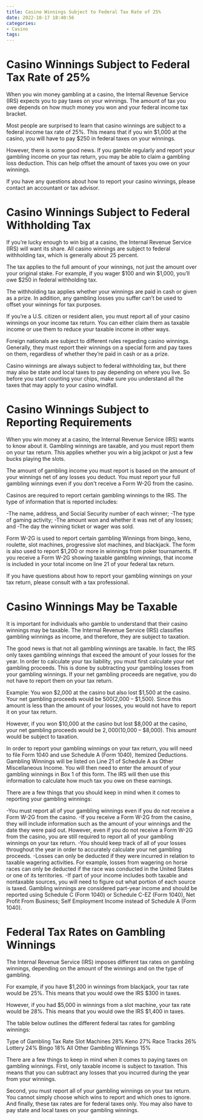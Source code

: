 ```yaml
---
title: Casino Winnings Subject to Federal Tax Rate of 25%
date: 2022-10-17 18:40:56
categories:
- Casino
tags:
---
```



#  Casino Winnings Subject to Federal Tax Rate of 25%

When you win money gambling at a casino, the Internal Revenue Service (IRS) expects you to pay taxes on your winnings. The amount of tax you owe depends on how much money you won and your federal income tax bracket.

Most people are surprised to learn that casino winnings are subject to a federal income tax rate of 25%. This means that if you win $1,000 at the casino, you will have to pay $250 in federal taxes on your winnings.

However, there is some good news. If you gamble regularly and report your gambling income on your tax return, you may be able to claim a gambling loss deduction. This can help offset the amount of taxes you owe on your winnings.

If you have any questions about how to report your casino winnings, please contact an accountant or tax advisor.

#  Casino Winnings Subject to Federal Withholding Tax

If you’re lucky enough to win big at a casino, the Internal Revenue Service (IRS) will want its share. All casino winnings are subject to federal withholding tax, which is generally about 25 percent.

The tax applies to the full amount of your winnings, not just the amount over your original stake. For example, if you wager $100 and win $1,000, you’ll owe $250 in federal withholding tax.

The withholding tax applies whether your winnings are paid in cash or given as a prize. In addition, any gambling losses you suffer can’t be used to offset your winnings for tax purposes.

If you’re a U.S. citizen or resident alien, you must report all of your casino winnings on your income tax return. You can either claim them as taxable income or use them to reduce your taxable income in other ways.

Foreign nationals are subject to different rules regarding casino winnings. Generally, they must report their winnings on a special form and pay taxes on them, regardless of whether they’re paid in cash or as a prize.

Casino winnings are always subject to federal withholding tax, but there may also be state and local taxes to pay depending on where you live. So before you start counting your chips, make sure you understand all the taxes that may apply to your casino windfall.

#  Casino Winnings Subject to Reporting Requirements

When you win money at a casino, the Internal Revenue Service (IRS) wants to know about it. Gambling winnings are taxable, and you must report them on your tax return. This applies whether you win a big jackpot or just a few bucks playing the slots.

The amount of gambling income you must report is based on the amount of your winnings net of any losses you deduct. You must report your full gambling winnings even if you don't receive a Form W-2G from the casino.

Casinos are required to report certain gambling winnings to the IRS. The type of information that is reported includes:

-The name, address, and Social Security number of each winner;
-The type of gaming activity;
-The amount won and whether it was net of any losses; and
-The day the winning ticket or wager was sold.

Form W-2G is used to report certain gambling Winnings from bingo, keno, roulette, slot machines, progressive slot machines, and blackjack. The form is also used to report $1,200 or more in winnings from poker tournaments. If you receive a Form W-2G showing taxable gambling winnings, that income is included in your total income on line 21 of your federal tax return.

If you have questions about how to report your gambling winnings on your tax return, please consult with a tax professional.

#  Casino Winnings May be Taxable

It is important for individuals who gamble to understand that their casino winnings may be taxable. The Internal Revenue Service (IRS) classifies gambling winnings as income, and therefore, they are subject to taxation.

The good news is that not all gambling winnings are taxable. In fact, the IRS only taxes gambling winnings that exceed the amount of your losses for the year. In order to calculate your tax liability, you must first calculate your net gambling proceeds. This is done by subtracting your gambling losses from your gambling winnings. If your net gambling proceeds are negative, you do not have to report them on your tax return.

Example: You won $2,000 at the casino but also lost $1,500 at the casino. Your net gambling proceeds would be $500 ($2,000 – $1,500). Since this amount is less than the amount of your losses, you would not have to report it on your tax return.

However, if you won $10,000 at the casino but lost $8,000 at the casino, your net gambling proceeds would be $2,000 ($10,000 – $8,000). This amount would be subject to taxation.

In order to report your gambling winnings on your tax return, you will need to file Form 1040 and use Schedule A (Form 1040), Itemized Deductions. Gambling Winnings will be listed on Line 21 of Schedule A as Other Miscellaneous Income. You will then need to enter the amount of your gambling winnings in Box 1 of this form. The IRS will then use this information to calculate how much tax you owe on these earnings.

There are a few things that you should keep in mind when it comes to reporting your gambling winnings:

-You must report all of your gambling winnings even if you do not receive a Form W-2G from the casino.
-If you receive a Form W-2G from the casino, they will include information such as the amount of your winnings and the date they were paid out. However, even if you do not receive a Form W-2G from the casino, you are still required to report all of your gambling winnings on your tax return. 
-You should keep track of all of your losses throughout the year in order to accurately calculate your net gambling proceeds. 
-Losses can only be deducted if they were incurred in relation to taxable wagering activities. For example, losses from wagering on horse races can only be deducted if the race was conducted in the United States or one of its territories. 
-If part of your income includes both taxable and nontaxable sources, you will need to figure out what portion of each source is taxed. Gambling winnings are considered part-year income and should be reported using Schedule C (Form 1040) or Schedule C-EZ (Form 1040), Net Profit From Business; Self Employment Income instead of Schedule A (Form 1040).

#  Federal Tax Rates on Gambling Winnings

The Internal Revenue Service (IRS) imposes different tax rates on gambling winnings, depending on the amount of the winnings and on the type of gambling.

For example, if you have $1,200 in winnings from blackjack, your tax rate would be 25%. This means that you would owe the IRS $300 in taxes.

However, if you had $5,000 in winnings from a slot machine, your tax rate would be 28%. This means that you would owe the IRS $1,400 in taxes.

The table below outlines the different federal tax rates for gambling winnings:

Type of Gambling Tax Rate Slot Machines 28% Keno 27% Race Tracks 26% Lottery 24% Bingo 18% All Other Gambling Winnings 15%


There are a few things to keep in mind when it comes to paying taxes on gambling winnings. First, only taxable income is subject to taxation. This means that you can subtract any losses that you incurred during the year from your winnings.

Second, you must report all of your gambling winnings on your tax return. You cannot simply choose which wins to report and which ones to ignore. And finally, these tax rates are for federal taxes only. You may also have to pay state and local taxes on your gambling winnings.